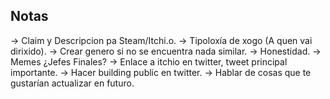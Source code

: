 ## Notas
-> Claim y Descripcion pa Steam/Itchi.o.
-> Tipoloxía de xogo (A quen vai dirixido).
-> Crear genero si no se encuentra nada similar.
-> Honestidad.
-> Memes ¿Jefes Finales?
-> Enlace a itchio en twitter, tweet principal importante.
-> Hacer building public en twitter.
-> Hablar de cosas que te gustarían actualizar en futuro.